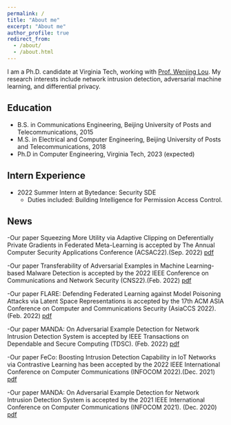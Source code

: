 ```yaml
---
permalink: /
title: "About me"
excerpt: "About me"
author_profile: true
redirect_from: 
  - /about/
  - /about.html
---
```


I am a Ph.D. candidate at Virginia Tech, working with [Prof. Wenjing Lou](https://www.cnsr.ictas.vt.edu/WJLou.html). My research interests include network intrusion detection, adversarial machine learning, and differential privacy.

## Education
* B.S. in Communications Engineering, Beijing University of Posts and Telecommunications, 2015
* M.S. in Electrical and Computer Engineering, Beijing University of Posts and Telecommunications, 2018
* Ph.D in Computer Engineering, Virginia Tech, 2023 (expected)

## Intern Experience
* 2022 Summer Intern at Bytedance: Security SDE
  * Duties included: Building Intelligence for Permission Access Control.


## News
-Our paper Squeezing More Utility via Adaptive Clipping on Deferentially Private Gradients in Federated Meta-Learning is accepted by The Annual Computer Security Applications Conference (ACSAC22).(Sep. 2022) [pdf](http://ning-wang1.github.io/files/dp.pdf)

-Our paper Transferability of Adversarial Examples in Machine Learning-based Malware Detection is accepted by the 2022 IEEE Conference on Communications and Network Security (CNS22).(Feb. 2022) [pdf](http://ning-wang1.github.io/files/cns.pdf)

-Our paper FLARE: Defending Federated Learning against Model Poisoning Attacks via Latent Space Representations is accepted by the 17th ACM ASIA Conference on Computer and Communications Security (AsiaCCS 2022).(Feb. 2022) [pdf](http://ning-wang1.github.io/files/flare.pdf)

-Our paper MANDA: On Adversarial Example Detection for Network Intrusion Detection System is accepted by IEEE Transactions on Dependable and Secure Computing (TDSC). (Feb. 2022) [pdf](http://ning-wang1.github.io/files/manda_journal.pdf)

-Our paper FeCo: Boosting Intrusion Detection Capability in IoT Networks via Contrastive Learning has been accepted by the 2022 IEEE International Conference on Computer Communications (INFOCOM 2022).(Dec. 2021) [pdf](http://ning-wang1.github.io/files/feco.pdf)

-Our paper MANDA: On Adversarial Example Detection for Network Intrusion Detection System is accepted by the 2021 IEEE International Conference on Computer Communications (INFOCOM 2021). (Dec. 2020) [pdf](http://ning-wang1.github.io/files/manda.pdf)


